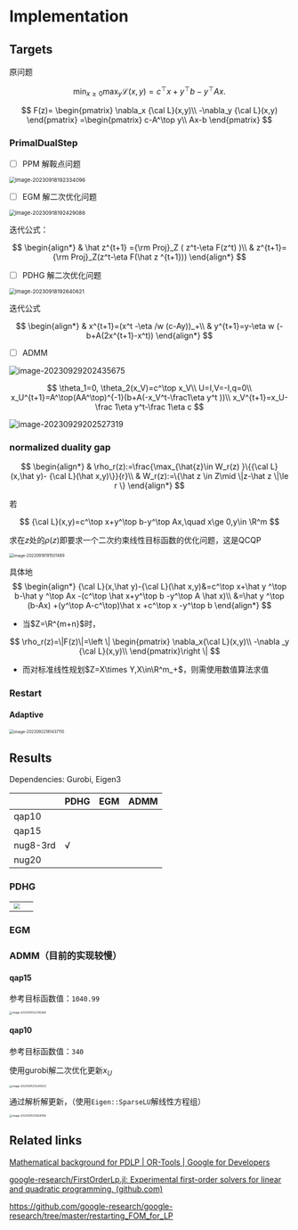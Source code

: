 # Implementation

## Targets

原问题

$$\min_{x\ge 0}\max_{y} {\mathcal L}(x,y) = c^\top x+y^\top b-y^\top Ax.$$

$$
F(z)= \begin{pmatrix}
 \nabla_x {\cal L}(x,y)\\
 -\nabla_y {\cal L}(x,y)
\end{pmatrix}
=\begin{pmatrix}
 c-A^\top y\\
 Ax-b
\end{pmatrix}
$$

### PrimalDualStep

- [ ] PPM 解鞍点问题

<img src="assets/image-20230918192334096.png" alt="image-20230918192334096" style="zoom: 67%;" />

- [ ] EGM 解二次优化问题

<img src="assets/image-20230918192429086.png" alt="image-20230918192429086" style="zoom:67%;" />

迭代公式：

$$
\begin{align*}
& \hat z^{t+1} ={\rm Proj}_Z ( z^t-\eta F(z^t) )\\
& z^{t+1}={\rm Proj}_Z(z^t-\eta F(\hat z ^{t+1}))
\end{align*}
$$

- [ ] PDHG 解二次优化问题

<img src="assets/image-20230918192640621.png" alt="image-20230918192640621" style="zoom:67%;" />

迭代公式

$$
\begin{align*}
& x^{t+1}=(x^t -\eta /w (c-Ay))_+\\
& y^{t+1}=y-\eta w (-b+A(2x^{t+1}-x^t))
\end{align*}
$$

- [ ] ADMM

![image-20230929202435675](assets/image-20230929202435675.png)

$$
\theta_1=0, \theta_2(x_V)=c^\top x_V\\
U=I,V=-I,q=0\\
x_U^{t+1}=A^\top(AA^\top)^{-1}(b+A(-x_V^t-\frac1\eta y^t ))\\
x_V^{t+1}=x_U-\frac 1\eta y^t-\frac 1\eta c
$$

![image-20230929202527319](assets/image-20230929202527319.png)

### normalized duality gap

$$
\begin{align*}
& \rho_r(z):=\frac{\max_{\hat{z}\in W_r(z)  }\{{\cal L}(x,\hat y)- {\cal L}(\hat x,y)\}}{r}\\
& W_r(z):=\{\hat z \in Z\mid \|z-\hat z \|\le r \}
\end{align*}
$$

若

$$
{\cal L}(x,y)=c^\top x+y^\top b-y^\top Ax,\quad x\ge 0,y\in \R^m
$$

求在$z$处的$\rho(z)$即要求一个二次约束线性目标函数的优化问题，这是QCQP

<img src="assets/image-20230918191501489.png" alt="image-20230918191501489" style="zoom: 50%;" />

具体地
$$
\begin{align*}
{\cal L}(x,\hat y)-{\cal L}(\hat x,y)&=c^\top x+\hat y ^\top b-\hat y ^\top Ax -(c^\top \hat x+y^\top b -y^\top A \hat x)\\
&=\hat y ^\top (b-Ax) +(y^\top A-c^\top)\hat x +c^\top x -y^\top b
\end{align*}
$$

- 当$Z=\R^{m+n}$时，

$$
\rho_r(z)=\|F(z)\|=\left \|
\begin{pmatrix}
\nabla_x{\cal L}(x,y)\\
-\nabla _y {\cal L}(x,y)\\
\end{pmatrix}\right \|
$$

- 而对标准线性规划$Z=X\times Y,X\in\R^m_+$，则需使用数值算法求值

### Restart

#### Adaptive

<img src="assets/image-20230922181437110.png" alt="image-20230922181437110" style="zoom:50%;" />

## Results

Dependencies: Gurobi, Eigen3

|          | PDHG | EGM  | ADMM |
| -------- | ---- | ---- | ---- |
| qap10    |      |      |      |
| qap15    |      |      |      |
| nug8-3rd | √    |      |      |
| nug20    |      |      |      |

### PDHG

|                                                              |      |
| ------------------------------------------------------------ | ---- |
| <img src="./implementation_cpp/fig/PDHG/nug08-3rd.png" style="zoom: 67%;" > |      |

### EGM

### ADMM（目前的实现较慢）

#### qap15

参考目标函数值：`1040.99`

<img src="assets/image-20231001122706368.png" alt="image-20231001122706368" style="zoom: 33%;" />

#### qap10

参考目标函数值：`340`

使用gurobi解二次优化更新$x_U$

<img src="assets/image-20231001213240023.png" alt="image-20231001213240023" style="zoom: 33%;" />

通过解析解更新，（使用`Eigen::SparseLU`解线性方程组）

<img src="assets/image-20231001213628768.png" alt="image-20231001213628768" style="zoom:33%;" />

## Related links

[Mathematical background for PDLP  | OR-Tools  | Google for Developers](https://developers.google.com/optimization/lp/pdlp_math)

[google-research/FirstOrderLp.jl: Experimental first-order solvers for linear and quadratic programming. (github.com)](https://github.com/google-research/FirstOrderLp.jl)

https://github.com/google-research/google-research/tree/master/restarting_FOM_for_LP

